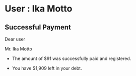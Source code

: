 User : Ika Motto
=============

Successful Payment
---------------------

Dear user

Mr. Ika Motto

* The amount of $91 was successfully paid and registered.

* You have $1,909 left in your debt.
  
  ##

